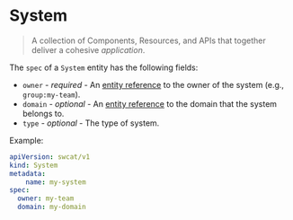 # System

> A collection of Components, Resources, and APIs that together
> deliver a cohesive *application*.

The `spec` of a `System` entity has the following fields:

* `owner` - *required* - An [entity reference](./entity-references.md) to the owner of the system (e.g., `group:my-team`).
* `domain` - *optional* - An [entity reference](./entity-references.md) to the domain that the system belongs to.
* `type` - *optional* - The type of system.

Example:

```yaml
apiVersion: swcat/v1
kind: System
metadata:
    name: my-system
spec:
  owner: my-team
  domain: my-domain
```
